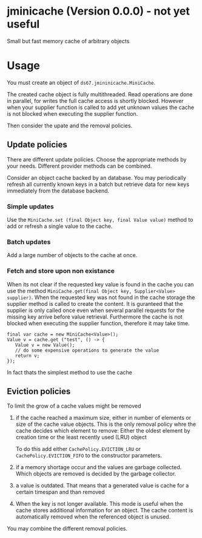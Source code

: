 # jminicache (Version 0.0.0) - not yet useful
Small but fast memory cache of arbitrary objects

# Usage

You must create an object of `ds67.jmininicache.MiniCache`. 

The created cache object is fully multithreaded. Read operations are done in parallel, for writes the full cache access is shortly blocked. However when your supplier function is called to add yet unknown values the cache is not blocked when executing the supplier function.

Then consider the upate and the removal policies.

## Update policies

There are different update policies. Choose the appropriate methods by your needs. Different provider methods can be combined.

Consider an object cache backed by an database. You may periodically refresh all currently known keys in a batch but retrieve data for new keys immediately from the
database backend.

### Simple updates

Use the `MiniCache.set (final Object key, final Value value)` method to add or refresh a single value to the cache.

### Batch updates

Add a large number of objects to the cache at once. 

### Fetch and store upon non existance

When its not clear if the requested key value is found in the cache you can use the method `MiniCache.get(final Object key, Supplier<Value> supplier)`.
When the requested key was not found in the cache storage the supplier method is called to create the content. It is guranteed that the supplier is only called once
even when several parallel requests for the missing key arrive before value retrieval. Furthermore the cache is not blocked when executing the supplier function,
therefore it may take time.

	final var cache = new MiniCache<Value>();
	Value v = cache.get ("test", () -> {
	   Value v = new Value();
	   // do some expensive operations to generate the value
	   return v;
	});

In fact thats the simplest method to use the cache

## Eviction policies

To limit the grow of a cache values might be removed

1.  if the cache reached a maximum size, either in number of elements or size of the cache value objects. This is the only removal policy whre the cache decides
    which element to remove: Either the oldest element by creation time or the least recently used (LRU) object
    
    To do this add either `CachePolicy.EVICTION_LRU` or `CachePolicy.EVICTION_FIFO` to the constructor parameters.
    
2.  if a memory shortage occur and the values are garbage collected. Which objects are removed is decided by the garbage collector.
 
3.  a value is outdated. That means that a generated value is cache for a certain timespan and than removed 

4.  When the key is not longer available. This mode is useful when the cache stores additional information for an object. The cache content is automatically removed when the referenced object is unused.

You may combine the different removal policies.